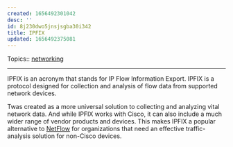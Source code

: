 ```yaml
---
created: 1656492301042
desc: ''
id: 8j230dwo5jnsjsgba30i342
title: IPFIX
updated: 1656492375081
---
```

   
Topics::  [networking](../topics/networking.md)   
   
   
---   
   
IPFIX is an acronym that stands for IP Flow Information Export. IPFIX is a protocol designed for collection and analysis of flow data from supported network devices.   
   
Twas created as a more universal solution to collecting and analyzing vital network data. And while IPFIX works with Cisco, it can also include a much wider range of vendor products and devices. This makes IPFIX a popular alternative to [NetFlow](../devlog/NetFlow.md) for organizations that need an effective traffic-analysis solution for non-Cisco devices.